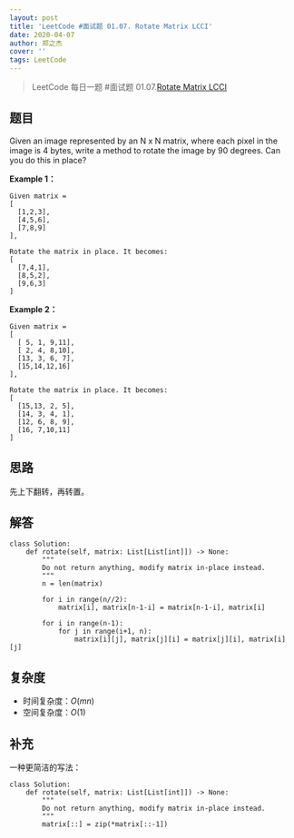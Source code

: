 ```yaml
---
layout: post
title: 'LeetCode #面试题 01.07. Rotate Matrix LCCI'
date: 2020-04-07
author: 郑之杰
cover: ''
tags: LeetCode
---
```


> LeetCode 每日一题 #面试题 01.07.[Rotate Matrix LCCI](https://leetcode-cn.com/problems/rotate-matrix-lcci/)

## 题目
Given an image represented by an N x N matrix, where each pixel in the image is 4 bytes, write a method to rotate the image by 90 degrees. Can you do this in place?

**Example 1：**
```
Given matrix = 
[
  [1,2,3],
  [4,5,6],
  [7,8,9]
],

Rotate the matrix in place. It becomes:
[
  [7,4,1],
  [8,5,2],
  [9,6,3]
]
```

**Example 2：**
```
Given matrix =
[
  [ 5, 1, 9,11],
  [ 2, 4, 8,10],
  [13, 3, 6, 7],
  [15,14,12,16]
], 

Rotate the matrix in place. It becomes:
[
  [15,13, 2, 5],
  [14, 3, 4, 1],
  [12, 6, 8, 9],
  [16, 7,10,11]
]
```

## 思路
先上下翻转，再转置。

## 解答
```
class Solution:
    def rotate(self, matrix: List[List[int]]) -> None:
        """
        Do not return anything, modify matrix in-place instead.
        """
        n = len(matrix)

        for i in range(n//2):
            matrix[i], matrix[n-1-i] = matrix[n-1-i], matrix[i]
        
        for i in range(n-1):
            for j in range(i+1, n):
                matrix[i][j], matrix[j][i] = matrix[j][i], matrix[i][j]
```

## 复杂度
- 时间复杂度：$O(mn)$
- 空间复杂度：$O(1)$

## 补充
一种更简洁的写法：
```
class Solution:
    def rotate(self, matrix: List[List[int]]) -> None:
        """
        Do not return anything, modify matrix in-place instead.
        """
        matrix[::] = zip(*matrix[::-1])
```